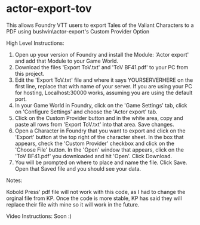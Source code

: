 # actor-export-tov
This allows Foundry VTT users to export Tales of the Valiant Characters to a PDF using bushvin\actor-export's Custom Provider Option

High Level Instructions:
1) Open up your version of Foundry and install the Module: 'Actor export' and add that Module to your Game World.
2) Download the files 'Export ToV.txt' and 'ToV BF41.pdf' to your PC from this project.
3) Edit the 'Export ToV.txt' file and where it says YOURSERVERHERE on the first line, replace that with name of your server.  If you are using your PC for hosting, Localhost:30000 works, assuming you are using the default port.
4) In your Game World in Foundry, click on the 'Game Settings' tab, click on 'Configure Settings' and choose the 'Actor export' tab.
5) Click on the Custom Provider button and in the white area, copy and paste all rows from 'Export ToV.txt' into that area.  Save changes.
6) Open a Character in Foundry that you want to export and click on the 'Export' button at the top right of the character sheet.  In the box that appears, check the 'Custom Provider' checkbox and click on the 'Choose File' button.  In the 'Open' window that appears, click on the 'ToV BF41.pdf' you downloaded and hit 'Open'.  Click Download.
7) You will be prompted on where to place and name the file.  Click Save.  Open that Saved file and you should see your data.

Notes:

Kobold Press' pdf file will not work with this code, as I had to change the orginal file from KP.  Once the code is more stable, KP has said they will replace their file with mine so it will work in the future.

Video Instructions: Soon :)
